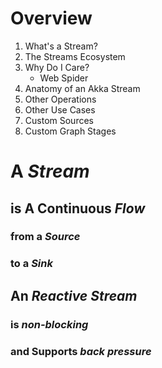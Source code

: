 # Overview

1. What's a Stream?
1. The Streams Ecosystem
1. Why Do I Care?
    - Web Spider
1. Anatomy of an Akka Stream
1. Other Operations
1. Other Use Cases
1. Custom Sources
1. Custom Graph Stages




# A *Stream*

## is A Continuous *Flow*

### from a *Source*
### to a *Sink*




## An *Reactive Stream*

### is *non-blocking*

### and Supports *back pressure*
